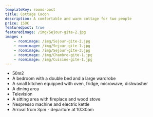 ```yaml
---
templateKey: rooms-post
title: Cottage Cocon
description: A comfortable and warm cottage for two people
price: 150€
featuredpost: true
featuredimage: /img/Sejour-gite-2.jpg
images :
    - roomimage: /img/Sejour-gite-2.jpg
    - roomimage: /img/Sejour-gite-1.jpg
    - roomimage: /img/Sejour-gite-3.jpg
    - roomimage: /img/Chambre-gite-1.jpg
    - roomimage: /img/Cuisine-gite-1.jpg
---
```

* 50m2
* A bedroom with a double bed and a large wardrobe
* A small kitchen equipped with oven, fridge, microwave, dishwasher
* A dining area
* Television
* A sitting area with fireplace and wood stove
* Nespresso machine and electric kettle
* Arrival from 3pm - departure at 10:30am